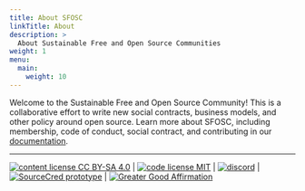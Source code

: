 ```yaml
---
title: About SFOSC
linkTitle: About
description: >
  About Sustainable Free and Open Source Communities
weight: 1
menu:
  main:
    weight: 10
---
```


Welcome to the Sustainable Free and Open Source Community!
This is a collaborative effort to write new social contracts, business
models, and other policy around open source. Learn more about SFOSC, including membership, code of conduct, social contract, and contributing in our [documentation](/docs/).

<hr>

[![content license CC BY-SA 4.0](https://badgen.net/badge/content%20license/CC%20BY-SA%204.0)](https://github.com/sfosc/sfosc/blob/master/LICENSE.md) |
[![code license MIT](https://badgen.net/badge/code%20license/MIT)](https://github.com/sfosc/sfosc/blob/master/LICENSE.md) |
[![discord](https://img.shields.io/discord/587972813302792217.svg?label=discord&logo=discord&logoColor=white)](https://discord.gg/nz5NC9q) |
[![SourceCred prototype](https://badgen.net/badge/SourceCred/prototype)](https://sfosc.org/sourcecred/prototype/) |
[![Greater Good Affirmation](https://good-labs.github.io/greater-good-affirmation/assets/images/badge.svg)](https://good-labs.github.io/greater-good-affirmation)
